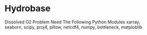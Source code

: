 # Hydrobase
Dissolved O2 Problem
Need The Following Python Modules
xarray, seaborn, scipy, proj4, pillow, netcdf4, numpy, bottleneck, matploblib
